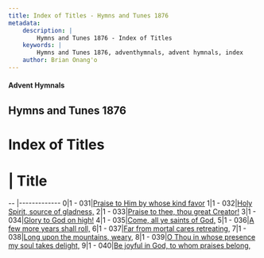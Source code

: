 ```yaml
---
title: Index of Titles - Hymns and Tunes 1876
metadata:
    description: |
        Hymns and Tunes 1876 - Index of Titles
    keywords: |
        Hymns and Tunes 1876, adventhymnals, advent hymnals, index
    author: Brian Onang'o
---
```


#### Advent Hymnals

## Hymns and Tunes 1876

# Index of Titles
# | Title                        
-- |-------------
0|1 - 031|[Praise to Him by whose kind favor](/001-100/031-040/01.Praise-to-Him-by-whose-kind-favor)
1|1 - 032|[Holy Spirit, source of gladness,](/001-100/031-040/02.Holy-Spirit,-source-of-gladness,)
2|1 - 033|[Praise to thee, thou great Creator!](/001-100/031-040/03.Praise-to-thee,-thou-great-Creator!)
3|1 - 034|[Glory to God on high!](/001-100/031-040/04.Glory-to-God-on-high!)
4|1 - 035|[Come, all ye saints of God,](/001-100/031-040/05.Come,-all-ye-saints-of-God,)
5|1 - 036|[A few more years shall roll,](/001-100/031-040/06.A-few-more-years-shall-roll,)
6|1 - 037|[Far from mortal cares retreating,](/001-100/031-040/07.Far-from-mortal-cares-retreating,)
7|1 - 038|[Long upon the mountains, weary,](/001-100/031-040/08.Long-upon-the-mountains,-weary,)
8|1 - 039|[O Thou in whose presence my soul takes delight,](/001-100/031-040/09.O-Thou-in-whose-presence-my-soul-takes-delight,)
9|1 - 040|[Be joyful in God, to whom praises belong,](/001-100/031-040/10.Be-joyful-in-God,-to-whom-praises-belong,)